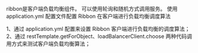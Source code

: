ribbon是客户端负载均衡组件。
可以使用轮询和随机方式调用服务。
使用 application.yml 配置文件配置 Ribbon 在客户端进行负载均衡调度算法

1、通过 application.yml 配置来设置 Ribbon 客户端进行负载均衡的调度算法；
2、通过 restTemplate.getForObject、loadBalancerClient.choose 
两种代码调用方式来测试客户端负载均衡算法；
